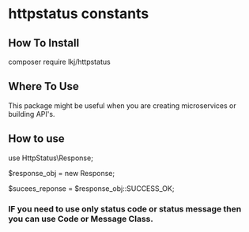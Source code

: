 # httpstatus constants

## How To Install

composer require lkj/httpstatus

## Where To Use

This package might be useful when you are creating microservices or building API's.

## How to use

use HttpStatus\Response;

$response_obj = new Response;

$sucees_reponse = $response_obj::SUCCESS_OK;

### IF you need to use only status code or status message then you can use Code or Message Class.
